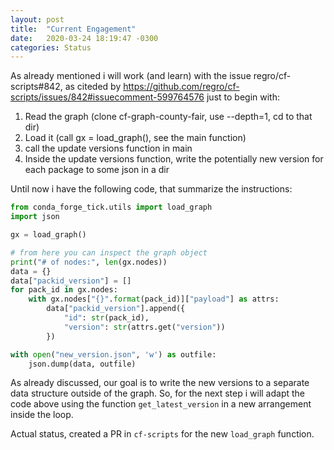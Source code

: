 ```yaml
---
layout: post
title:  "Current Engagement"
date:   2020-03-24 18:19:47 -0300
categories: Status
---
```


As already mentioned i will work (and learn) with the issue regro/cf-scripts#842, as citeded by  https://github.com/regro/cf-scripts/issues/842#issuecomment-599764576
just to begin with:

1. Read the graph (clone cf-graph-county-fair, use --depth=1, cd to that dir)
2. Load it (call gx = load_graph(), see the main function)
3. call the update versions function in main
4. Inside the update versions function, write the potentially new version for each package to some json in a dir

Until now i have the following code, that summarize the instructions:
```python
from conda_forge_tick.utils import load_graph
import json

gx = load_graph()

# from here you can inspect the graph object
print("# of nodes:", len(gx.nodes))
data = {}
data["packid_version"] = []
for pack_id in gx.nodes:
    with gx.nodes["{}".format(pack_id)]["payload"] as attrs:
        data["packid_version"].append({
            "id": str(pack_id),
            "version": str(attrs.get("version"))
        })

with open("new_version.json", 'w') as outfile:
    json.dump(data, outfile)
```

As already discussed, our goal is to write the new versions to a separate data structure outside of the graph. So, for the next step i will adapt the code above using the function `get_latest_version` in a new arrangement inside the loop.

Actual status, created a PR in `cf-scripts` for the new `load_graph` function.
